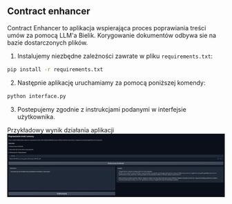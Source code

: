 **Contract enhancer**
----------------------
Contract Enhancer to aplikacja wspierająca proces poprawiania treści umów za pomocą LLM'a Bielik.
Korygowanie dokumentów odbywa sie na bazie dostarczonych plików.

1) Instalujemy niezbędne zależności zawrate w pliku ```requirements.txt```:
```bash
pip install -r requirements.txt
```
2) Następnie aplikację uruchamiamy za pomocą poniższej komendy:
```bash
python interface.py
```
3) Postepujemy zgodnie z instrukcjami podanymi w interfejsie użytkownika.

Przykładowy wynik działania aplikacji
![Bielik](imgs/bielik_example.png)